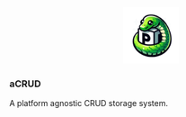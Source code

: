 <p align="center">
  <img src="./resources/logo.png" alt="Logo" width="100"> 
</p>


### aCRUD

A platform agnostic CRUD storage system.